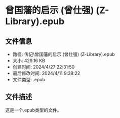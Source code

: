 ﻿# 曾国藩的启示 (曾仕强) (Z-Library).epub

## 文件信息
- 路径: 传记\曾国藩的启示 (曾仕强) (Z-Library).epub
- 大小: 429.16 KB
- 创建时间: 2024/4/27 22:31:50
- 最后修改时间: 2024/4/11 9:38:22
- 文件类型: .epub

## 文件描述
这是一个.epub类型的文件。

